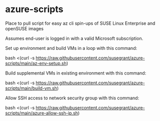 # azure-scripts
Place to pull script for easy az cli spin-ups of SUSE Linux Enterprise and openSUSE images

Assumes end-user is logged in with a valid Microsoft subscription.

Set up environment and build VMs in a loop with this command:

bash <(curl -s https://raw.githubusercontent.com/susegrant/azure-scripts/main/az-env-setup.sh)

Build supplemental VMs in existing environment with this command:

bash <(curl -s https://raw.githubusercontent.com/susegrant/azure-scripts/main/build-vm.sh)

Allow SSH access to network security group with this command:

bash <(curl -s https://raw.githubusercontent.com/susegrant/azure-scripts/main/azure-allow-ssh-ip.sh)
